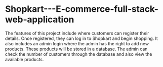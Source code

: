 # Shopkart---E-commerce-full-stack-web-application
The features of this project include where customers can register their details. Once registered, they can log in to Shopkart and begin shopping. It also includes an admin login where the admin has the right to add new products. These products will be stored in a database. The admin can check the number of customers through the database and also view the available products.
